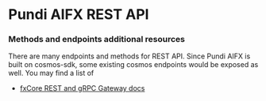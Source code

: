 # Pundi AIFX REST API

### Methods and endpoints additional resources

There are many endpoints and methods for REST API. Since Pundi AIFX is built on cosmos-sdk, some existing cosmos endpoints would be exposed as well. You may find a list of

* [fxCore REST and gRPC Gateway docs](https://pundiai.github.io/fx-core/swagger-ui/)
